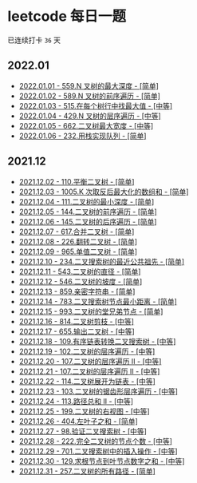 # leetcode 每日一题

已连续打卡 `36` 天

## 2022.01

-   [2022.01.01 - 559.N 叉树的最大深度 - [简单]](./src/559/index.ts)
-   [2022.01.02 - 589.N 叉树的前序遍历 - [简单]](./src/589/index.ts)
-   [2022.01.03 - 515.在每个树行中找最大值 - [中等]](./src/515/index.ts)
-   [2022.01.04 - 429.N 叉树的层序遍历 - [中等]](./src/429/index.ts)
-   [2022.01.05 - 662.二叉树最大宽度 - [中等]](./src/662/index.ts)
-   [2022.01.06 - 232.用栈实现队列 - [简单]](./src/232/index.ts)

## 2021.12

-   [2021.12.02 - 110.平衡二叉树 - [简单]](./src/110/index.ts)
-   [2021.12.03 - 1005.K 次取反后最大化的数组和 - [简单]](./src/1005/index.ts)
-   [2021.12.04 - 111.二叉树的最小深度 - [简单]](./src/111/index.ts)
-   [2021.12.05 - 144.二叉树的前序遍历 - [简单]](./src/144/index.ts)
-   [2021.12.06 - 145.二叉树的后序遍历 - [简单]](./src/145/index.ts)
-   [2021.12.07 - 617.合并二叉树 - [简单]](./src/617/index.ts)
-   [2021.12.08 - 226.翻转二叉树 - [简单]](./src/226/index.ts)
-   [2021.12.09 - 965.单值二叉树 - [简单]](./src/965/index.ts)
-   [2021.12.10 - 234.二叉搜索树的最近公共祖先 - [简单]](./src/235/index.ts)
-   [2021.12.11 - 543.二叉树的直径 - [简单]](./src/543/index.ts)
-   [2021.12.12 - 546.二叉树的坡度 - [简单]](./src/546/index.ts)
-   [2021.12.13 - 859.亲密字符串 - [简单]](./src/859/index.ts)
-   [2021.12.14 - 783.二叉搜索树节点最小距离 - [简单]](./src/783/index.ts)
-   [2021.12.15 - 993.二叉树的堂兄弟节点 - [简单]](./src/993/index.ts)
-   [2021.12.16 - 814.二叉树剪枝 - [中等]](./src/814/index.ts)
-   [2021.12.17 - 655.输出二叉树 - [中等]](./src/655/index.ts)
-   [2021.12.18 - 109.有序链表转换二叉搜索树 - [中等]](./src/109/index.ts)
-   [2021.12.19 - 102.二叉树的层序遍历 - [中等]](./src/102/index.ts)
-   [2021.12.20 - 107.二叉树的层序遍历 II - [中等]](./src/107/index.ts)
-   [2021.12.21 - 107.二叉树的层序遍历 II - [中等]](./src/107/index.ts)
-   [2021.12.22 - 114.二叉树展开为链表 - [中等]](./src/114/index.ts)
-   [2021.12.23 - 103.二叉树的锯齿形层序遍历 - [中等]](./src/103/index.ts)
-   [2021.12.24 - 113.路径总和 II - [中等]](./src/113/index.ts)
-   [2021.12.25 - 199.二叉树的右视图 - [中等]](./src/199/index.ts)
-   [2021.12.26 - 404.左叶子之和 - [简单]](./src/404/index.ts)
-   [2021.12.27 - 98.验证二叉搜索树 - [中等]](./src/98/index.ts)
-   [2021.12.28 - 222.完全二叉树的节点个数 - [中等]](./src/222/index.ts)
-   [2021.12.29 - 701.二叉搜索树中的插入操作 - [中等]](./src/701/index.ts)
-   [2021.12.30 - 129.求根节点到叶节点数字之和 - [中等]](./src/129/index.ts)
-   [2021.12.31 - 257.二叉树的所有路径 - [简单]](./src/257/index.ts)
